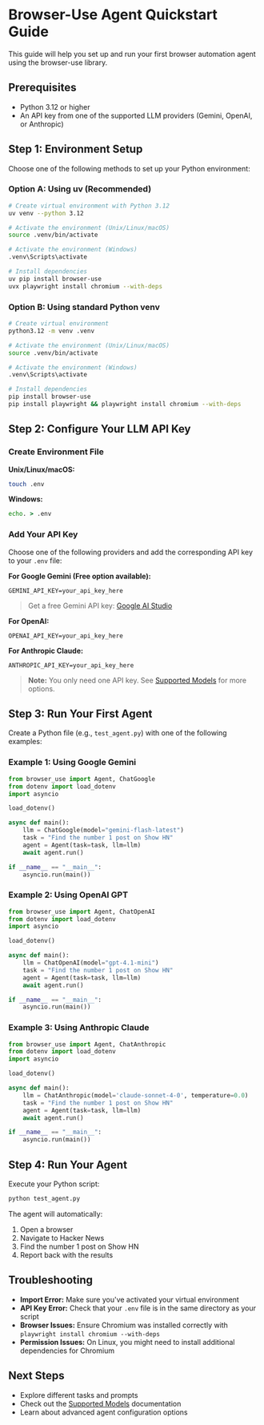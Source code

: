 # Browser-Use Agent Quickstart Guide

This guide will help you set up and run your first browser automation agent using the browser-use library.

## Prerequisites

- Python 3.12 or higher
- An API key from one of the supported LLM providers (Gemini, OpenAI, or Anthropic)

## Step 1: Environment Setup

Choose one of the following methods to set up your Python environment:

### Option A: Using uv (Recommended)

```bash
# Create virtual environment with Python 3.12
uv venv --python 3.12

# Activate the environment (Unix/Linux/macOS)
source .venv/bin/activate

# Activate the environment (Windows)
.venv\Scripts\activate

# Install dependencies
uv pip install browser-use
uvx playwright install chromium --with-deps
```

### Option B: Using standard Python venv

```bash
# Create virtual environment
python3.12 -m venv .venv

# Activate the environment (Unix/Linux/macOS)
source .venv/bin/activate

# Activate the environment (Windows)
.venv\Scripts\activate

# Install dependencies
pip install browser-use
pip install playwright && playwright install chromium --with-deps
```

## Step 2: Configure Your LLM API Key

### Create Environment File

**Unix/Linux/macOS:**
```bash
touch .env
```

**Windows:**
```cmd
echo. > .env
```

### Add Your API Key

Choose one of the following providers and add the corresponding API key to your `.env` file:

**For Google Gemini (Free option available):**
```env
GEMINI_API_KEY=your_api_key_here
```
> Get a free Gemini API key: [Google AI Studio](https://aistudio.google.com/app/u/1/apikey?pli=1)

**For OpenAI:**
```env
OPENAI_API_KEY=your_api_key_here
```

**For Anthropic Claude:**
```env
ANTHROPIC_API_KEY=your_api_key_here
```

> **Note:** You only need one API key. See [Supported Models](/customize/supported-models) for more options.

## Step 3: Run Your First Agent

Create a Python file (e.g., `test_agent.py`) with one of the following examples:

### Example 1: Using Google Gemini

```python
from browser_use import Agent, ChatGoogle
from dotenv import load_dotenv
import asyncio

load_dotenv()

async def main():
    llm = ChatGoogle(model="gemini-flash-latest")
    task = "Find the number 1 post on Show HN"
    agent = Agent(task=task, llm=llm)
    await agent.run()

if __name__ == "__main__":
    asyncio.run(main())
```

### Example 2: Using OpenAI GPT

```python
from browser_use import Agent, ChatOpenAI
from dotenv import load_dotenv
import asyncio

load_dotenv()

async def main():
    llm = ChatOpenAI(model="gpt-4.1-mini")
    task = "Find the number 1 post on Show HN"
    agent = Agent(task=task, llm=llm)
    await agent.run()

if __name__ == "__main__":
    asyncio.run(main())
```

### Example 3: Using Anthropic Claude

```python
from browser_use import Agent, ChatAnthropic
from dotenv import load_dotenv
import asyncio

load_dotenv()

async def main():
    llm = ChatAnthropic(model='claude-sonnet-4-0', temperature=0.0)
    task = "Find the number 1 post on Show HN"
    agent = Agent(task=task, llm=llm)
    await agent.run()

if __name__ == "__main__":
    asyncio.run(main())
```

## Step 4: Run Your Agent

Execute your Python script:

```bash
python test_agent.py
```

The agent will automatically:
1. Open a browser
2. Navigate to Hacker News
3. Find the number 1 post on Show HN
4. Report back with the results

## Troubleshooting

- **Import Error:** Make sure you've activated your virtual environment
- **API Key Error:** Check that your `.env` file is in the same directory as your script
- **Browser Issues:** Ensure Chromium was installed correctly with `playwright install chromium --with-deps`
- **Permission Issues:** On Linux, you might need to install additional dependencies for Chromium

## Next Steps

- Explore different tasks and prompts
- Check out the [Supported Models](/customize/supported-models) documentation
- Learn about advanced agent configuration options
